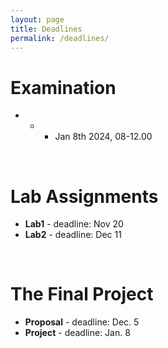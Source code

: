 ```yaml
---
layout: page
title: Deadlines
permalink: /deadlines/
---
```


# Examination
* * - Jan 8th 2024, 08-12.00
<br>

# Lab Assignments
* **Lab1** - deadline: Nov 20 
* **Lab2** - deadline: Dec 11
<br>

# The Final Project
* **Proposal** - deadline: Dec. 5
* **Project** - deadline: Jan. 8
